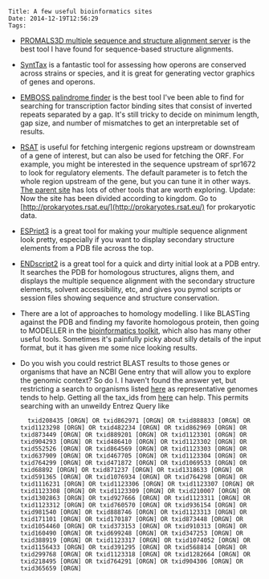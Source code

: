     Title: A few useful bioinformatics sites
    Date: 2014-12-19T12:56:29
    Tags: 

- [PROMALS3D multiple sequence and structure alignment server](http://prodata.swmed.edu/promals3d/promals3d.php) is the best tool I have found for sequence-based structure alignments.
- [SyntTax](http://archaea.u-psud.fr/synttax/) is a fantastic tool for assessing how operons are conserved across strains or species, and it is great for generating vector graphics of genes and operons. 
- [EMBOSS palindrome finder](http://emboss.bioinformatics.nl/cgi-bin/emboss/palindrome) is the best tool I've been able to find for searching for transcription factor binding sites that consist of inverted repeats separated by a gap. It's still tricky to decide on minimum length, gap size, and number of mismatches to get an interpretable set of results. 
- [RSAT](http://rsat.ulb.ac.be/rsat/retrieve-seq_form.cgi) is useful for fetching intergenic regions upstream or downstream of a gene of interest, but can also be used for fetching the ORF. For example, you might be interested in the sequence upstream of spr1672 to look for regulatory elements. The default parameter is to fetch the whole region upstream of the gene, but you can tune it in other ways. [The parent site](http://rsat.ulb.ac.be/rsat/) has lots of other tools that are worth exploring. Update: Now the site has been divided according to kingdom. Go to [http://prokaryotes.rsat.eu/](http://prokaryotes.rsat.eu/) for prokaryotic data. 
- [ESPript3](http://espript.ibcp.fr/ESPript/ESPript/) is a great tool for making your multiple sequence alignment look pretty, especially if you want to display secondary structure elements from a PDB file across the top. 
- [ENDscript2](http://espript.ibcp.fr/ESPript/cgi-bin/ENDscript.cgi) is a great tool for a quick and dirty initial look at a PDB entry. It searches the PDB for homologous structures, aligns them, and displays the multiple sequence alignment with the secondary structure elements, solvent accessibility, etc, and gives you pymol scripts or session files showing sequence and structure conservation. 
- There are a lot of approaches to homology modelling. I like BLASTing against the PDB and finding my favorite homologous protein, then going to MODELLER in the [bioinformatics toolkit](http://toolkit.tuebingen.mpg.de/), which also has many other useful tools. Sometimes it's painfully picky about silly details of the input format, but it has given me some nice looking results. 
- Do you wish you could restrict BLAST results to those genes or organisms that have an NCBI Gene entry that will allow you to explore the genomic context? So do I. I haven't found the answer yet, but restricting a search to organisms listed [here](http://www.ncbi.nlm.nih.gov/genome/browse/representative/) as representative genomes tends to help. Getting all the tax_ids from [here](http://www.ncbi.nlm.nih.gov/Taxonomy/TaxIdentifier/tax_identifier.cgi) can help. This permits searching with an unweildy Entrez Query like 

        txid208435 [ORGN] OR txid862971 [ORGN] OR txid888833 [ORGN] OR txid1123298 [ORGN] OR txid482234 [ORGN] OR txid862969 [ORGN] OR txid873449 [ORGN] OR txid889201 [ORGN] OR txid1123301 [ORGN] OR txid904293 [ORGN] OR txid486410 [ORGN] OR txid1123302 [ORGN] OR txid552526 [ORGN] OR txid864569 [ORGN] OR txid1123303 [ORGN] OR txid637909 [ORGN] OR txid467705 [ORGN] OR txid1123304 [ORGN] OR txid764299 [ORGN] OR txid471872 [ORGN] OR txid1069533 [ORGN] OR txid68892 [ORGN] OR txid871237 [ORGN] OR txid1318633 [ORGN] OR txid591365 [ORGN] OR txid1076934 [ORGN] OR txid764298 [ORGN] OR txid1116231 [ORGN] OR txid1123306 [ORGN] OR txid1123307 [ORGN] OR txid1123308 [ORGN] OR txid1123309 [ORGN] OR txid210007 [ORGN] OR txid1302863 [ORGN] OR txid927666 [ORGN] OR txid1123311 [ORGN] OR txid1123312 [ORGN] OR txid760570 [ORGN] OR txid936154 [ORGN] OR txid981540 [ORGN] OR txid888746 [ORGN] OR txid1123313 [ORGN] OR txid171101 [ORGN] OR txid170187 [ORGN] OR txid873448 [ORGN] OR txid1054460 [ORGN] OR txid373153 [ORGN] OR txid910313 [ORGN] OR txid160490 [ORGN] OR txid699248 [ORGN] OR txid347253 [ORGN] OR txid388919 [ORGN] OR txid1123317 [ORGN] OR txid1074052 [ORGN] OR txid1156433 [ORGN] OR txid391295 [ORGN] OR txid568814 [ORGN] OR txid299768 [ORGN] OR txid1123318 [ORGN] OR txid1282664 [ORGN] OR txid218495 [ORGN] OR txid764291 [ORGN] OR txid904306 [ORGN] OR txid365659 [ORGN]



<!-- more -->
